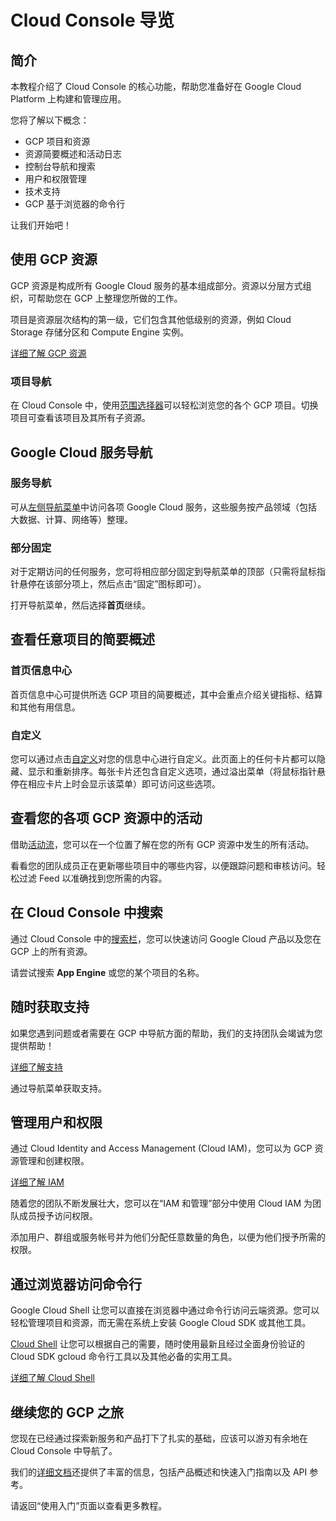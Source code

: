 # Cloud Console 导览

<walkthrough-tutorial-duration duration="5"></walkthrough-tutorial-duration>

## 简介

本教程介绍了 Cloud Console 的核心功能，帮助您准备好在 Google Cloud Platform 上构建和管理应用。

您将了解以下概念：

  *  GCP 项目和资源
  *  资源简要概述和活动日志
  *  控制台导航和搜索
  *  用户和权限管理
  *  技术支持
  *  GCP 基于浏览器的命令行

让我们开始吧！

## 使用 GCP 资源

GCP 资源是构成所有 Google Cloud 服务的基本组成部分。资源以分层方式组织，可帮助您在 GCP 上整理您所做的工作。

项目是资源层次结构的第一级，它们包含其他低级别的资源，例如 Cloud Storage 存储分区和 Compute Engine 实例。

[详细了解 GCP 资源][gcp-resources]

### 项目导航

在 Cloud Console 中，使用[范围选择器][spotlight-project-select]可以轻松浏览您的各个 GCP 项目。切换项目可查看该项目及其所有子资源。

<walkthrough-project-setup></walkthrough-project-setup>

## Google Cloud 服务导航

### 服务导航

可从[左侧导航菜单][spotlight-console-menu]中访问各项 Google Cloud 服务，这些服务按产品领域（包括大数据、计算、网络等）整理。

### 部分固定

对于定期访问的任何服务，您可将相应部分固定到导航菜单的顶部（只需将鼠标指针悬停在该部分项上，然后点击“固定”图标即可）。

打开导航菜单，然后选择**首页**继续。

<walkthrough-menu-navigation sectionid="HOME_SECTION"></walkthrough-menu-navigation>

## 查看任意项目的简要概述

### 首页信息中心

首页信息中心可提供所选 GCP 项目的简要概述，其中会重点介绍关键指标、结算和其他有用信息。

### 自定义

您可以通过点击[自定义][spotlight-customize-dashboard]对您的信息中心进行自定义。此页面上的任何卡片都可以隐藏、显示和重新排序。每张卡片还包含自定义选项，通过溢出菜单（将鼠标指针悬停在相应卡片上时会显示该菜单）即可访问这些选项。

## 查看您的各项 GCP 资源中的活动

借助[活动流][spotlight-activity-stream]，您可以在一个位置了解在您的所有 GCP 资源中发生的所有活动。

看看您的团队成员正在更新哪些项目中的哪些内容，以便跟踪问题和审核访问。轻松过滤 Feed 以准确找到您所需的内容。

## 在 Cloud Console 中搜索

通过 Cloud Console 中的[搜索栏][spotlight-search-bar]，您可以快速访问 Google Cloud 产品以及您在 GCP 上的所有资源。

请尝试搜索 **App Engine** 或您的某个项目的名称。

## 随时获取支持

如果您遇到问题或者需要在 GCP 中导航方面的帮助，我们的支持团队会竭诚为您提供帮助！

[详细了解支持](http://cloud.google.com/support)

通过导航菜单获取支持。

<walkthrough-menu-navigation sectionid="SUPPORT_SECTION"></walkthrough-menu-navigation>

## 管理用户和权限

通过 Cloud Identity and Access Management (Cloud IAM)，您可以为 GCP 资源管理和创建权限。

[详细了解 IAM](https://cloud.google.com/iam/docs/)

随着您的团队不断发展壮大，您可以在“IAM 和管理”部分中使用 Cloud IAM 为团队成员授予访问权限。

添加用户、群组或服务帐号并为他们分配任意数量的角色，以便为他们授予所需的权限。

<walkthrough-menu-navigation sectionid="IAM_ADMIN_SECTION"></walkthrough-menu-navigation>

## 通过浏览器访问命令行

Google Cloud Shell 让您可以直接在浏览器中通过命令行访问云端资源。您可以轻松管理项目和资源，而无需在系统上安装 Google Cloud SDK 或其他工具。

<walkthrough-cloud-shell-icon></walkthrough-cloud-shell-icon>[Cloud
Shell][spotlight-open-devshell] 让您可以根据自己的需要，随时使用最新且经过全面身份验证的 Cloud SDK gcloud 命令行工具以及其他必备的实用工具。

[详细了解 Cloud Shell](https://cloud.google.com/shell/)

## 继续您的 GCP 之旅

<walkthrough-conclusion-trophy></walkthrough-conclusion-trophy>

您现在已经通过探索新服务和产品打下了扎实的基础，应该可以游刃有余地在 Cloud Console 中导航了。

我们的[详细文档](https://cloud.google.com/docs/)还提供了丰富的信息，包括产品概述和快速入门指南以及 API 参考。

请返回“使用入门”页面以查看更多教程。
<walkthrough-menu-navigation sectionid="ONBOARDING_SECTION"></walkthrough-menu-navigation>

[gcp-resources]: https://cloud.google.com/resource-manager/docs/cloud-platform-resource-hierarchy
[spotlight-activity-stream]: walkthrough://spotlight-pointer?cssSelector=.mat-tab-link:nth-of-type(2)
[spotlight-console-menu]: walkthrough://spotlight-pointer?spotlightId=console-nav-menu
[spotlight-customize-dashboard]: walkthrough://spotlight-pointer?cssSelector=.cfc-customize-button
[spotlight-open-devshell]: walkthrough://spotlight-pointer?spotlightId=devshell-activate-button
[spotlight-project-select]: walkthrough://spotlight-pointer?spotlightId=purview-switcher
[spotlight-search-bar]: walkthrough://spotlight-pointer?cssSelector=.p6n-search-bar,.pcc-platform-bar-search-bar

